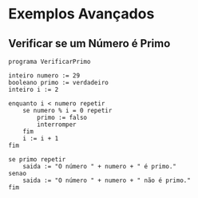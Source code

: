 # Exemplos Avançados

## Verificar se um Número é Primo

```plaintext
programa VerificarPrimo

inteiro numero := 29
booleano primo := verdadeiro
inteiro i := 2

enquanto i < numero repetir
    se numero % i = 0 repetir
        primo := falso
        interromper
    fim
    i := i + 1
fim

se primo repetir
    saida := "O número " + numero + " é primo."
senao
    saida := "O número " + numero + " não é primo."
fim
```